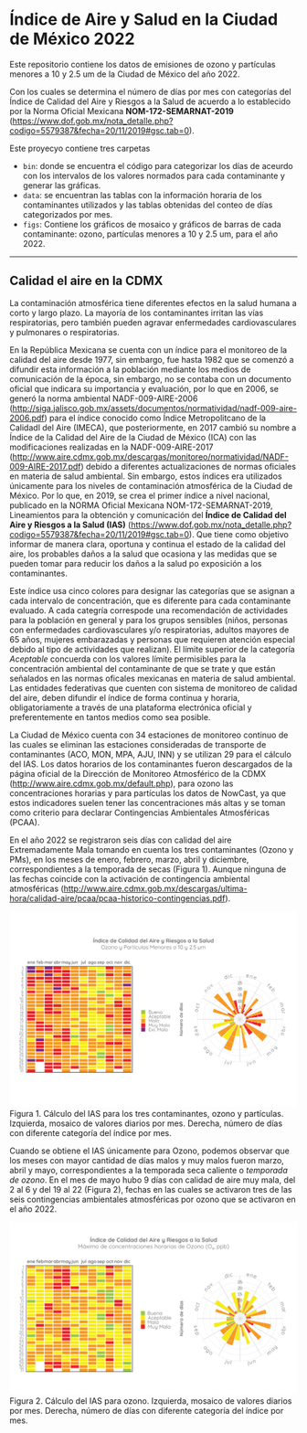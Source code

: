 # Índice de Aire y Salud en la Ciudad de México 2022

Este repositorio contiene los datos de emisiones de ozono y partículas menores a 10 y 2.5 um de la Ciudad de México del año 2022.

Con los cuales se determina el número de días por mes con categorías del Índice de Calidad del Aire y Riesgos a la Salud de acuerdo a lo establecido por la Norma Oficial Mexicana **NOM-172-SEMARNAT-2019** (https://www.dof.gob.mx/nota_detalle.php?codigo=5579387&fecha=20/11/2019#gsc.tab=0).

Este proyecyo contiene tres carpetas
- `bin`: donde se encuentra el código para categorizar los días de aceurdo con los intervalos de los valores normados para cada contaminante y generar las gráficas.
- `data`: se encuentran las tablas con la información horaria de los contaminantes utilizados y las tablas obtenidas del conteo de días categorizados por mes.
- `figs`: Contiene los gráficos de mosaico y gráficos de barras de cada contaminante: ozono, partículas menores a 10 y 2.5 um, para el año 2022.

-------------

## Calidad el aire en la CDMX

La contaminación atmosférica tiene diferentes efectos en la salud humana a corto y largo plazo. La mayoría de los contaminantes irritan las vías respiratorias, pero también pueden agravar enfermedades cardiovasculares y pulmonares o respiratorias.

En la República Mexicana se cuenta con un índice para el monitoreo de la calidad del aire desde 1977, sin embargo, fue hasta 1982 que se comenzó a difundir esta información a la población mediante los medios de comunicación de la época, sin embargo, no se contaba con un documento oficial que indicara su importancia y evaluación, por lo que en 2006, se generó la norma ambiental NADF-009-AIRE-2006 (http://siga.jalisco.gob.mx/assets/documentos/normatividad/nadf-009-aire-2006.pdf) para el índice conocido como Índice Metropolitcano de la Calidadl del Aire (IMECA), que posteriormente, en 2017 cambió su nombre a Índice de la Calidad del Aire de la Ciudad de México (ICA) con las modificaciones realizadas en la NADF-009-AIRE-2017 (http://www.aire.cdmx.gob.mx/descargas/monitoreo/normatividad/NADF-009-AIRE-2017.pdf) debido a diferentes actualizaciones de normas oficiales en materia de salud ambiental. Sin embargo, estos índices era utilizados únicamente para los niveles de contaminación atmosférica de la Ciudad de México. Por lo que, en 2019, se crea el primer índice a nivel nacional, publicado en la NORMA Oficial Mexicana NOM-172-SEMARNAT-2019, Lineamientos para la obtención y comunicación del **Índice de Calidad del Aire y Riesgos a la Salud (IAS)** (https://www.dof.gob.mx/nota_detalle.php?codigo=5579387&fecha=20/11/2019#gsc.tab=0). Que tiene como objetivo informar de manera clara, oportuna y continua el estado de la calidad del aire, los probables daños a la salud que ocasiona y las medidas que se pueden tomar para reducir los daños a la salud po exposición a los contaminantes.

Este índice usa cinco colores para designar las categorías que se asignan a cada intervalo de concentración, que es diferente para cada contaminante evaluado. A cada categría correspode una recomendación de actividades para la población en general y para los grupos sensibles (niños, personas con enfermedades cardiovasculares y/o respiratorias, adultos mayores de 65 años, mujeres embarazadas y personas que requieren atención especial debido al tipo de actividades que realizan).
El límite superior de la categoría *Aceptable* concuerda con los valores límite permisibles para la concentración ambiental del contaminante de que se trate y que están señalados en las normas oficales mexicanas en materia de salud ambiental.
Las entidades federativas que cuenten con sistema de monitoreo de calidad del aire, deben difundir el índice de forma continua y horaria, obligatoriamente a través de una plataforma electrónica oficial y preferentemente en tantos medios como sea posible.

La Ciudad de México cuenta con 34 estaciones de monitoreo continuo de las cuales se eliminan las estaciones consideradas de transporte de contaminantes (ACO, MON, MPA, AJU, INN) y se utilizan 29 para el cálculo del IAS.
Los datos horarios de los contaminantes fueron descargados de la página oficial de la Dirección de Monitoreo Atmosférico de la CDMX (http://www.aire.cdmx.gob.mx/default.php), para ozono las concentraciones horarias y para partículas los datos de NowCast, ya que estos indicadores suelen tener las concentraciones más altas y se toman como criterio para declarar Contingencias Ambientales Atmosféricas (PCAA).

En el año 2022 se registraron seis días con calidad del aire Extremadamente Mala tomando en cuenta los tres contaminantes (Ozono y PMs), en los meses de enero, febrero, marzo, abril y diciembre, correspondientes a la temporada de secas (Figura 1). Aunque ninguna de las fechas coincide con la activación de contingencia ambiental atmosféricas (http://www.aire.cdmx.gob.mx/descargas/ultima-hora/calidad-aire/pcaa/pcaa-historico-contingencias.pdf).

![conteo-ozono](https://github.com/bcsimat/conteos-IAS/blob/main/figs/todos_conteo_v3.svg) Figura 1. Cálculo del IAS para los tres contaminantes, ozono y partículas. Izquierda, mosaico de valores diarios por mes. Derecha, número de días con diferente categoría del índice por mes.

Cuando se obtiene el IAS únicamente para Ozono, podemos observar que los meses con mayor cantidad de días malos y muy malos fueron marzo, abril y mayo, correspondientes a la temporada seca caliente o _temporada de ozono_. En el mes de mayo hubo 9 días con calidad de aire muy mala, del 2 al 6 y del 19 al 22 (Figura 2), fechas en las cuales se activaron tres de las seis contingencias ambientales atmosféricas por ozono que se activaron en el año 2022.

![conteo-ozono](https://github.com/bcsimat/conteos-IAS/blob/main/figs/O31h_conteo.png) Figura 2. Cálculo del IAS para ozono. Izquierda, mosaico de valores diarios por mes. Derecha, número de días con diferente categoría del índice por mes.


